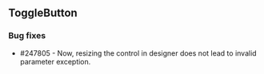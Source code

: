 ## ToggleButton

### Bug fixes

* \#247805 - Now, resizing the control in designer does not lead to invalid parameter exception.